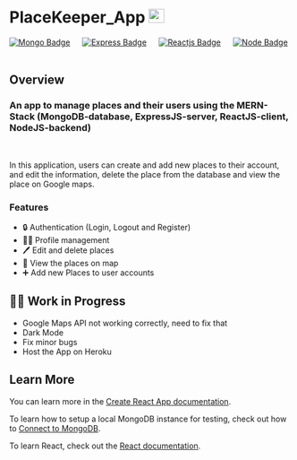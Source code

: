 # PlaceKeeper_App <img src="[https://user-images.githubusercontent.com/40259745/150183306-2b9667cf-2230-4a5b-af51-3781ca6fefae.png](https://e7.pngegg.com/pngimages/558/405/png-clipart-red-and-black-location-spot-illustration-red-map-pin-icons-logos-emojis-pins.png) " height="25px" width = "28px"/>

[![Mongo Badge](http://img.shields.io/badge/Database%20-MongoDB-darkgreen?style=for-the-badge&logo=mongodb)](https://www.mongodb.com/)
&emsp;
[![Express Badge](http://img.shields.io/badge/Server%20-Express-black?style=for-the-badge&logo=express)](https://expressjs.com/)
&emsp;
[![Reactjs Badge](http://img.shields.io/badge/Client%20-React-blue?style=for-the-badge&logo=react)](https://reactjs.org/)
&emsp;
[![Node Badge](http://img.shields.io/badge/Backend%20-Node-green?style=for-the-badge&logo=node.js)](https://nodejs.org/en/)
&emsp;


## Overview
### An app to manage places and their users using the MERN-Stack (MongoDB-database, ExpressJS-server, ReactJS-client, NodeJS-backend)
<br>



In this application, users can create and add new places to their account, and edit the information, delete the place from the database and view the place on Google maps.


### Features
* 🔒 Authentication (Login, Logout and Register)
* 👨‍💻 Profile management
* 🖊️ Edit and delete places
* 📍 View the places on map
* ➕ Add new Places to user accounts



## 🧑‍🔧 Work in Progress
* Google Maps API not working correctly, need to fix that
* Dark Mode
* Fix minor bugs
* Host the App on Heroku



## Learn More

You can learn more in the [Create React App documentation](https://facebook.github.io/create-react-app/docs/getting-started).

To learn how to setup a local MongoDB instance for testing, check out how to [Connect to MongoDB](https://docs.mongodb.com/guides/server/drivers/).

To learn React, check out the [React documentation](https://reactjs.org/).
